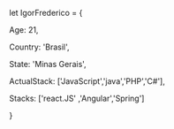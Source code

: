 let IgorFrederico = {

Age: 21,

Country: 'Brasil',

State: 'Minas Gerais',

ActualStack: ['JavaScript','java','PHP','C#'],

Stacks: ['react.JS' ,'Angular','Spring']

}

